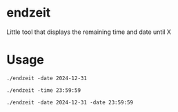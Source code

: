 # endzeit
Little tool that displays the remaining time and date until X

# Usage
```
./endzeit -date 2024-12-31
```

```
./endzeit -time 23:59:59
```

```
./endzeit -date 2024-12-31 -date 23:59:59
```
